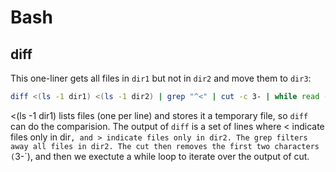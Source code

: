 # Bash

## diff

This one-liner gets all files in `dir1` but not in `dir2` and move them to `dir3`:

```bash
diff <(ls -1 dir1) <(ls -1 dir2) | grep "^<" | cut -c 3- | while read -r file; do mv "dir1/$file" dir3/; done
```

<(ls -1 dir1) lists files (one per line) and stores it a temporary file, so `diff` can do the comparision. The output of `diff` is a set of lines where < indicate files only in dir`, and > indicate files only in dir2. The grep filters away all files in dir2. The cut then removes the first two characters (`3-`), and then we exectute a while loop to iterate over the output of cut.
